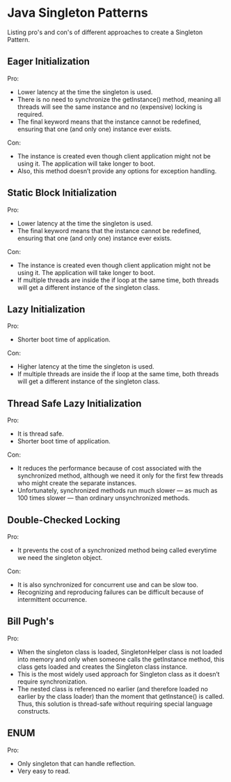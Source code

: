 Java Singleton Patterns
=======================
Listing pro's and con's of different approaches to create a Singleton Pattern.

Eager Initialization
--------------------
Pro:
 - Lower latency at the time the singleton is used.
 - There is no need to synchronize the getInstance() method, meaning all threads will see the same instance and no (expensive) locking is required.
 - The final keyword means that the instance cannot be redefined, ensuring that one (and only one) instance ever exists.

Con:
 - The instance is created even though client application might not be using it. The application will take longer to boot.
 - Also, this method doesn’t provide any options for exception handling.
 
Static Block Initialization
---------------------------
Pro:
 - Lower latency at the time the singleton is used.
 - The final keyword means that the instance cannot be redefined, ensuring that one (and only one) instance ever exists.

Con:
 - The instance is created even though client application might not be using it. The application will take longer to boot.
 - If multiple threads are inside the if loop at the same time, both threads will get a different instance of the singleton class.

Lazy Initialization
-------------------
Pro:
 - Shorter boot time of application.

Con:
 - Higher latency at the time the singleton is used.
 - If multiple threads are inside the if loop at the same time, both threads will get a different instance of the singleton class.

Thread Safe Lazy Initialization
-------------------------------
Pro:
 - It is thread safe.
 - Shorter boot time of application.

Con:
 - It reduces the performance because of cost associated with the synchronized method, although we need it only for the first few threads who might create the separate instances.
 - Unfortunately, synchronized methods run much slower — as much as 100 times slower — than ordinary unsynchronized methods.

Double-Checked Locking
----------------------
Pro:
 - It prevents the cost of a synchronized method being called everytime we need the singleton object.

Con:
 - It is also synchronized for concurrent use and can be slow too.
 - Recognizing and reproducing failures can be difficult because of intermittent occurrence.
 
Bill Pugh's
-----------
Pro:
 - When the singleton class is loaded, SingletonHelper class is not loaded into memory and only when someone calls the getInstance method, this class gets loaded and creates the Singleton class instance.
 - This is the most widely used approach for Singleton class as it doesn’t require synchronization.
 - The nested class is referenced no earlier (and therefore loaded no earlier by the class loader) than the moment that getInstance() is called. Thus, this solution is thread-safe without requiring special language constructs.

ENUM
----
Pro:
 - Only singleton that can handle reflection.
 - Very easy to read.
